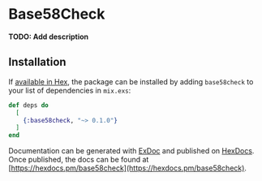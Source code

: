 # Base58Check

**TODO: Add description**

## Installation

If [available in Hex](https://hex.pm/docs/publish), the package can be installed
by adding `base58check` to your list of dependencies in `mix.exs`:

```elixir
def deps do
  [
    {:base58check, "~> 0.1.0"}
  ]
end
```

Documentation can be generated with [ExDoc](https://github.com/elixir-lang/ex_doc)
and published on [HexDocs](https://hexdocs.pm). Once published, the docs can
be found at [https://hexdocs.pm/base58check](https://hexdocs.pm/base58check).

